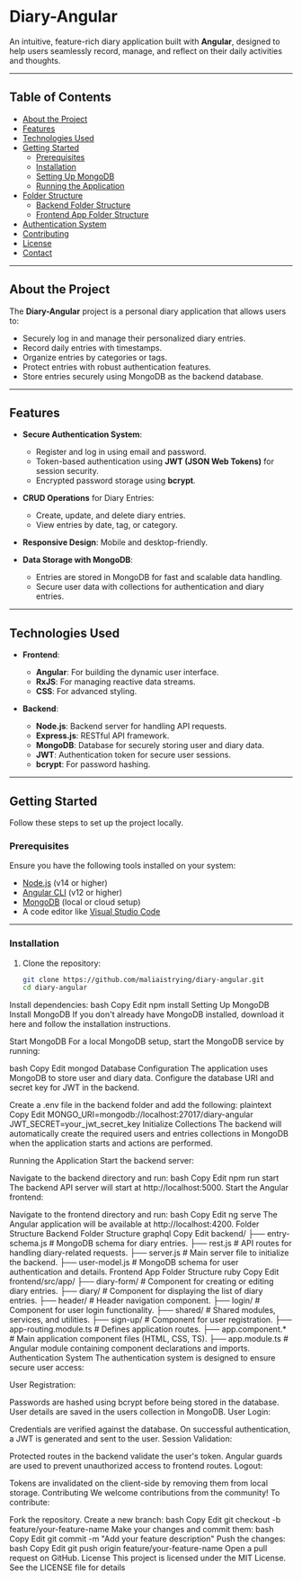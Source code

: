 # **Diary-Angular**

An intuitive, feature-rich diary application built with **Angular**, designed to help users seamlessly record, manage, and reflect on their daily activities and thoughts.

---

## **Table of Contents**

- [About the Project](#about-the-project)
- [Features](#features)
- [Technologies Used](#technologies-used)
- [Getting Started](#getting-started)
  - [Prerequisites](#prerequisites)
  - [Installation](#installation)
  - [Setting Up MongoDB](#setting-up-mongodb)
  - [Running the Application](#running-the-application)
- [Folder Structure](#folder-structure)
  - [Backend Folder Structure](#backend-folder-structure)
  - [Frontend App Folder Structure](#frontend-app-folder-structure)
- [Authentication System](#authentication-system)
- [Contributing](#contributing)
- [License](#license)
- [Contact](#contact)

---

## **About the Project**

The **Diary-Angular** project is a personal diary application that allows users to:
- Securely log in and manage their personalized diary entries.
- Record daily entries with timestamps.
- Organize entries by categories or tags.
- Protect entries with robust authentication features.
- Store entries securely using MongoDB as the backend database.

---

## **Features**

- **Secure Authentication System**: 
  - Register and log in using email and password.
  - Token-based authentication using **JWT (JSON Web Tokens)** for session security.
  - Encrypted password storage using **bcrypt**.
  
- **CRUD Operations** for Diary Entries:
  - Create, update, and delete diary entries.
  - View entries by date, tag, or category.

- **Responsive Design**: Mobile and desktop-friendly.

- **Data Storage with MongoDB**:
  - Entries are stored in MongoDB for fast and scalable data handling.
  - Secure user data with collections for authentication and diary entries.

---

## **Technologies Used**

- **Frontend**:
  - **Angular**: For building the dynamic user interface.
  - **RxJS**: For managing reactive data streams.
  - **CSS**: For advanced styling.
  
- **Backend**:
  - **Node.js**: Backend server for handling API requests.
  - **Express.js**: RESTful API framework.
  - **MongoDB**: Database for securely storing user and diary data.
  - **JWT**: Authentication token for secure user sessions.
  - **bcrypt**: For password hashing.

---

## **Getting Started**

Follow these steps to set up the project locally.

### **Prerequisites**

Ensure you have the following tools installed on your system:
- [Node.js](https://nodejs.org/) (v14 or higher)
- [Angular CLI](https://angular.io/cli) (v12 or higher)
- [MongoDB](https://www.mongodb.com/) (local or cloud setup)
- A code editor like [Visual Studio Code](https://code.visualstudio.com/)

---

### **Installation**

1. Clone the repository:
   ```bash
   git clone https://github.com/maliaistrying/diary-angular.git
   cd diary-angular
Install dependencies:
bash
Copy
Edit
npm install
Setting Up MongoDB
Install MongoDB
If you don't already have MongoDB installed, download it here and follow the installation instructions.

Start MongoDB
For a local MongoDB setup, start the MongoDB service by running:

bash
Copy
Edit
mongod
Database Configuration
The application uses MongoDB to store user and diary data. Configure the database URI and secret key for JWT in the backend.

Create a .env file in the backend folder and add the following:
plaintext
Copy
Edit
MONGO_URI=mongodb://localhost:27017/diary-angular
JWT_SECRET=your_jwt_secret_key
Initialize Collections
The backend will automatically create the required users and entries collections in MongoDB when the application starts and actions are performed.

Running the Application
Start the backend server:

Navigate to the backend directory and run:
bash
Copy
Edit
npm run start
The backend API server will start at http://localhost:5000.
Start the Angular frontend:

Navigate to the frontend directory and run:
bash
Copy
Edit
ng serve
The Angular application will be available at http://localhost:4200.
Folder Structure
Backend Folder Structure
graphql
Copy
Edit
backend/
├── entry-schema.js         # MongoDB schema for diary entries.
├── rest.js                 # API routes for handling diary-related requests.
├── server.js               # Main server file to initialize the backend.
├── user-model.js           # MongoDB schema for user authentication and details.
Frontend App Folder Structure
ruby
Copy
Edit
frontend/src/app/
├── diary-form/             # Component for creating or editing diary entries.
├── diary/                  # Component for displaying the list of diary entries.
├── header/                 # Header navigation component.
├── login/                  # Component for user login functionality.
├── shared/                 # Shared modules, services, and utilities.
├── sign-up/                # Component for user registration.
├── app-routing.module.ts   # Defines application routes.
├── app.component.*         # Main application component files (HTML, CSS, TS).
├── app.module.ts           # Angular module containing component declarations and imports.
Authentication System
The authentication system is designed to ensure secure user access:

User Registration:

Passwords are hashed using bcrypt before being stored in the database.
User details are saved in the users collection in MongoDB.
User Login:

Credentials are verified against the database.
On successful authentication, a JWT is generated and sent to the user.
Session Validation:

Protected routes in the backend validate the user's token.
Angular guards are used to prevent unauthorized access to frontend routes.
Logout:

Tokens are invalidated on the client-side by removing them from local storage.
Contributing
We welcome contributions from the community! To contribute:

Fork the repository.
Create a new branch:
bash
Copy
Edit
git checkout -b feature/your-feature-name
Make your changes and commit them:
bash
Copy
Edit
git commit -m "Add your feature description"
Push the changes:
bash
Copy
Edit
git push origin feature/your-feature-name
Open a pull request on GitHub.
License
This project is licensed under the MIT License. See the LICENSE file for details

